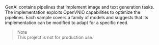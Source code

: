 GenAI contains pipelines that implement image and text generation tasks. The implementation exploits OpenVNIO capabilities to optimize the pipelines. Each sample covers a family of models and suggests that its implementation can be modified to adapt for a specific need.

> Note  
This project is not for production use.
